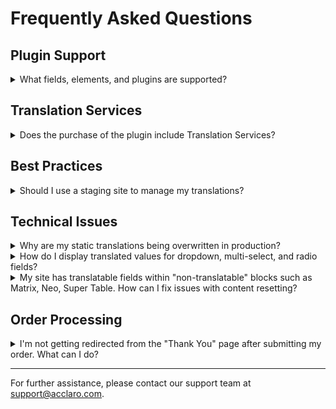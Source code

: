 # Frequently Asked Questions

## Plugin Support

<details><summary>What fields, elements, and plugins are supported?</summary>

### Craft CMS Elements
- [Categories](https://craftcms.com/docs/5.x/reference/element-types/categories.html)
- [Entries](https://craftcms.com/docs/5.x/reference/element-types/entries.html)
- [Assets](https://craftcms.com/docs/5.x/reference/element-types/assets.html)
- [Globals](https://craftcms.com/docs/5.x/reference/element-types/globals.html)

### Craft CMS Fields
- [Assets](https://craftcms.com/docs/5.x/reference/field-types/assets.html)
- [Categories](https://craftcms.com/docs/5.x/reference/field-types/categories.html)
- [Checkboxes](https://craftcms.com/docs/5.x/reference/field-types/checkboxes.html)
- [Dropdown](https://craftcms.com/docs/5.x/reference/field-types/dropdown.html)
- [Entries](https://craftcms.com/docs/5.x/reference/field-types/entries.html)
- [Matrix](https://craftcms.com/docs/5.x/reference/field-types/matrix.html)
- [Multi-select](https://craftcms.com/docs/5.x/reference/field-types/multi-select.html)
- [Number](https://craftcms.com/docs/5.x/reference/field-types/number.html)
- [Plain Text](https://craftcms.com/docs/5.x/reference/field-types/plain-text.html)
- [Radio Buttons](https://craftcms.com/docs/5.x/reference/field-types/radio-buttons.html)
- [Table](https://craftcms.com/docs/5.x/reference/field-types/table.html)
- [Tags](https://craftcms.com/docs/5.x/reference/element-types/tags.html)

### 3rd Party Plugins
- [Craft Commerce](https://plugins.craftcms.com/commerce?craft5)
  - Commerce Products
  - Commerce Variants
- [CKEditor](https://plugins.craftcms.com/ckeditor?craft5)
- [SEOmatic](https://plugins.craftcms.com/seomatic?craft5)
- [Ether SEO](https://plugins.craftcms.com/seo?craft5)
- [Neo](https://plugins.craftcms.com/neo?craft5)
- [Hyper](https://plugins.craftcms.com/hyper?craft5)
- [LinkIt](https://plugins.craftcms.com/linkit?craft5)
- [Visy](https://plugins.craftcms.com/vizy?craft5)
- [Navigation](https://plugins.craftcms.com/navigation?craft5)
- [Super Dynamic Fields](https://plugins.craftcms.com/super-dynamic-fields?craft5)
  - Dropdown
  - Radio Buttons
  - Checkboxes
  - Multi-select
- [Super Table](https://plugins.craftcms.com/super-table?craft5)

*Need support for a specific plugin? [Open an issue](https://github.com/AcclaroInc/craft-translations/issues/new).*

</details>

## Translation Services

<details><summary>Does the purchase of the plugin include Translation Services?</summary>

The purchase of the Translations plugin is for the software only. For Acclaro's Professional Translation Services, please contact sales@acclaro.com.

</details>

## Best Practices

<details><summary>Should I use a staging site to manage my translations?</summary>

Yes, we recommend testing the Translation plugin and localization workflow on a staging site to ensure everything works as expected before applying changes to your live production site.

</details>

## Technical Issues

<details><summary>Why are my static translations being overwritten in production?</summary>

Static translation files (e.g., `/translations/es/Site.php`) can sometimes overwrite production values during deployment. To prevent this, you have two options:

1. Add the `/translations` folder to your `.gitignore` file to prevent the files from being pushed to production.

2. Set a custom translations path for production by adding this to your `web/index.php`:

    ```php
    define('CRAFT_TRANSLATIONS_PATH', CRAFT_BASE_PATH.'/static-translations');
    ```

    This will store translations in a separate directory that won't be overwritten during deployments.

</details>

<details><summary>How do I display translated values for dropdown, multi-select, and radio fields?</summary>

To display translated string values for these fields, use the Twig `|t` filter with the 'translations' category in your templates. For example: `'some string'|t('translations')`.

</details>

<details><summary>My site has translatable fields within "non-translatable" blocks such as Matrix, Neo, Super Table. How can I fix issues with content resetting?</summary>

Ensure that field propagation settings store blocks on a per-site basis and that all fields requiring translation have their translatable settings enabled, including nested fields. Create new test orders and review the translations to see if the issue is resolved. For more details, refer to the [Craft CMS issue](https://github.com/craftcms/cms/issues/5503) and [Neo issue](https://github.com/spicywebau/craft-neo/issues/355).

</details>

## Order Processing

<details><summary>I'm not getting redirected from the "Thank You" page after submitting my order. What can I do?</summary>

Order processing time depends on the number of Entries and target Sites. For larger orders, Craft's background task manager is used. Check the job status by clicking on the queue manager if processing takes longer than expected.

</details>

---

For further assistance, please contact our support team at support@acclaro.com.
